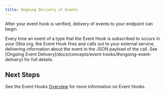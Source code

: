 ```yaml
---
title: Ongoing Delivery of Events
---
```


After your event hook is verified, delivery of events to your endpoint can begin.

Every time an event of a type that the Event Hook is subscribed to occurs in your Okta org, the Event Hook fires and calls out to your external service, delivering information about the event in the JSON payload of the call. See [Ongoing Event Delivery]/docs/concepts/event-hooks/#ongoing-event-delivery) for full details.

## Next Steps

See the Event Hooks [Overview](/docs/concepts/event-hooks/) for more information on Event Hooks.

